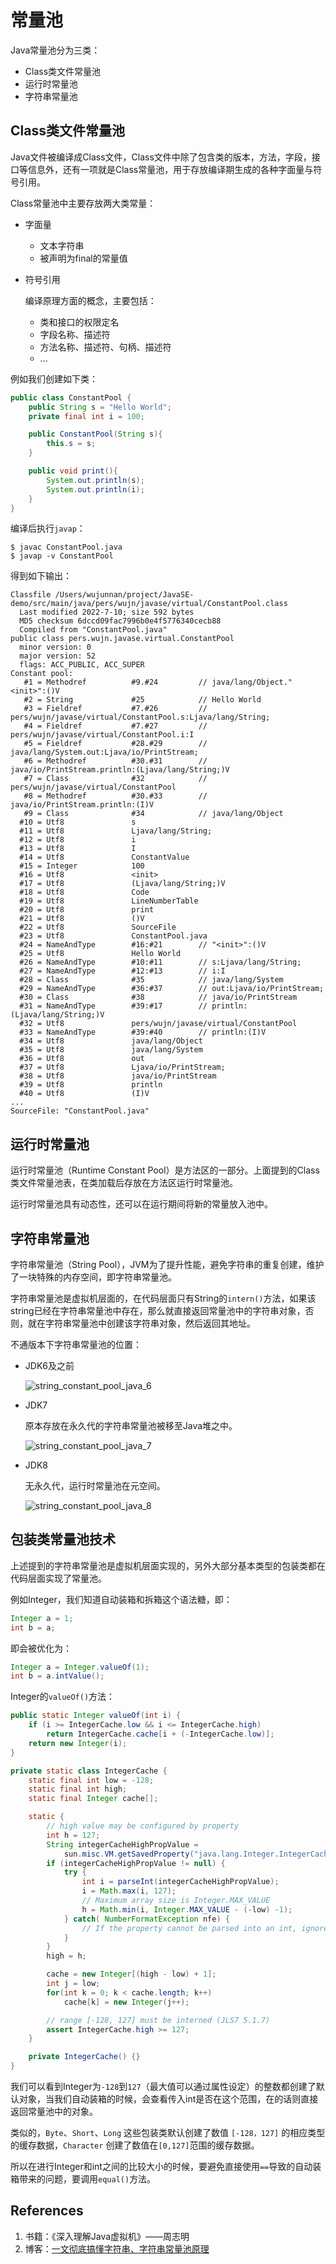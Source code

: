# 常量池

Java常量池分为三类：

- Class类文件常量池
- 运行时常量池
- 字符串常量池

## Class类文件常量池

Java文件被编译成Class文件，Class文件中除了包含类的版本，方法，字段，接口等信息外，还有一项就是Class常量池，用于存放编译期生成的各种字面量与符号引用。

Class常量池中主要存放两大类常量：

- 字面量

  - 文本字符串
  - 被声明为final的常量值

- 符号引用

  编译原理方面的概念，主要包括：

  - 类和接口的权限定名
  - 字段名称、描述符
  - 方法名称、描述符、句柄、描述符
  - ...

例如我们创建如下类：

```java
public class ConstantPool {
    public String s = "Hello World";
    private final int i = 100;

    public ConstantPool(String s){
        this.s = s;
    }

    public void print(){
        System.out.println(s);
        System.out.println(i);
    }
}
```

编译后执行`javap`：

```
$ javac ConstantPool.java
$ javap -v ConstantPool
```

得到如下输出：

```
Classfile /Users/wujunnan/project/JavaSE-demo/src/main/java/pers/wujn/javase/virtual/ConstantPool.class
  Last modified 2022-7-10; size 592 bytes
  MD5 checksum 6dccd09fac7996b0e4f5776340cecb88
  Compiled from "ConstantPool.java"
public class pers.wujn.javase.virtual.ConstantPool
  minor version: 0
  major version: 52
  flags: ACC_PUBLIC, ACC_SUPER
Constant pool:
   #1 = Methodref          #9.#24         // java/lang/Object."<init>":()V
   #2 = String             #25            // Hello World
   #3 = Fieldref           #7.#26         // pers/wujn/javase/virtual/ConstantPool.s:Ljava/lang/String;
   #4 = Fieldref           #7.#27         // pers/wujn/javase/virtual/ConstantPool.i:I
   #5 = Fieldref           #28.#29        // java/lang/System.out:Ljava/io/PrintStream;
   #6 = Methodref          #30.#31        // java/io/PrintStream.println:(Ljava/lang/String;)V
   #7 = Class              #32            // pers/wujn/javase/virtual/ConstantPool
   #8 = Methodref          #30.#33        // java/io/PrintStream.println:(I)V
   #9 = Class              #34            // java/lang/Object
  #10 = Utf8               s
  #11 = Utf8               Ljava/lang/String;
  #12 = Utf8               i
  #13 = Utf8               I
  #14 = Utf8               ConstantValue
  #15 = Integer            100
  #16 = Utf8               <init>
  #17 = Utf8               (Ljava/lang/String;)V
  #18 = Utf8               Code
  #19 = Utf8               LineNumberTable
  #20 = Utf8               print
  #21 = Utf8               ()V
  #22 = Utf8               SourceFile
  #23 = Utf8               ConstantPool.java
  #24 = NameAndType        #16:#21        // "<init>":()V
  #25 = Utf8               Hello World
  #26 = NameAndType        #10:#11        // s:Ljava/lang/String;
  #27 = NameAndType        #12:#13        // i:I
  #28 = Class              #35            // java/lang/System
  #29 = NameAndType        #36:#37        // out:Ljava/io/PrintStream;
  #30 = Class              #38            // java/io/PrintStream
  #31 = NameAndType        #39:#17        // println:(Ljava/lang/String;)V
  #32 = Utf8               pers/wujn/javase/virtual/ConstantPool
  #33 = NameAndType        #39:#40        // println:(I)V
  #34 = Utf8               java/lang/Object
  #35 = Utf8               java/lang/System
  #36 = Utf8               out
  #37 = Utf8               Ljava/io/PrintStream;
  #38 = Utf8               java/io/PrintStream
  #39 = Utf8               println
  #40 = Utf8               (I)V
...
SourceFile: "ConstantPool.java"
```

## 运行时常量池

运行时常量池（Runtime Constant Pool）是方法区的一部分。上面提到的Class类文件常量池表，在类加载后存放在方法区运行时常量池。

运行时常量池具有动态性，还可以在运行期间将新的常量放入池中。

## 字符串常量池

字符串常量池（String Pool），JVM为了提升性能，避免字符串的重复创建，维护了一块特殊的内存空间，即字符串常量池。

字符串常量池是虚拟机层面的，在代码层面只有String的`intern()`方法，如果该string已经在字符串常量池中存在，那么就直接返回常量池中的字符串对象，否则，就在字符串常量池中创建该字符串对象，然后返回其地址。

不通版本下字符串常量池的位置：

- JDK6及之前

  ![string_constant_pool_java_6](constant_pool_assets/string_constant_pool_java_6.png)

- JDK7

  原本存放在永久代的字符串常量池被移至Java堆之中。

  ![string_constant_pool_java_7](constant_pool_assets/string_constant_pool_java_7.png)

- JDK8

  无永久代，运行时常量池在元空间。

  ![string_constant_pool_java_8](constant_pool_assets/string_constant_pool_java_8.png)

## 包装类常量池技术

上述提到的字符串常量池是虚拟机层面实现的，另外大部分基本类型的包装类都在代码层面实现了常量池。

例如Integer，我们知道自动装箱和拆箱这个语法糖，即：

```java
Integer a = 1;
int b = a;
```

即会被优化为：

```java
Integer a = Integer.valueOf(1);
int b = a.intValue();
```

Integer的`valueOf()`方法：

```java
public static Integer valueOf(int i) {
    if (i >= IntegerCache.low && i <= IntegerCache.high)
        return IntegerCache.cache[i + (-IntegerCache.low)];
    return new Integer(i);
}
```

```java
private static class IntegerCache {
    static final int low = -128;
    static final int high;
    static final Integer cache[];

    static {
        // high value may be configured by property
        int h = 127;
        String integerCacheHighPropValue =
            sun.misc.VM.getSavedProperty("java.lang.Integer.IntegerCache.high");
        if (integerCacheHighPropValue != null) {
            try {
                int i = parseInt(integerCacheHighPropValue);
                i = Math.max(i, 127);
                // Maximum array size is Integer.MAX_VALUE
                h = Math.min(i, Integer.MAX_VALUE - (-low) -1);
            } catch( NumberFormatException nfe) {
                // If the property cannot be parsed into an int, ignore it.
            }
        }
        high = h;

        cache = new Integer[(high - low) + 1];
        int j = low;
        for(int k = 0; k < cache.length; k++)
            cache[k] = new Integer(j++);

        // range [-128, 127] must be interned (JLS7 5.1.7)
        assert IntegerCache.high >= 127;
    }

    private IntegerCache() {}
}
```

我们可以看到Integer为`-128`到`127`（最大值可以通过属性设定）的整数都创建了默认对象，当我们自动装箱的时候，会查看传入int是否在这个范围，在的话则直接返回常量池中的对象。

类似的，`Byte`、`Short`、`Long` 这些包装类默认创建了数值 `[-128，127]` 的相应类型的缓存数据，`Character` 创建了数值在`[0,127]`范围的缓存数据。

所以在进行Integer和int之间的比较大小的时候，要避免直接使用`==`导致的自动装箱带来的问题，要调用`equal()`方法。

## References

1. 书籍：《深入理解Java虚拟机》——周志明
2. 博客：[一文彻底搞懂字符串、字符串常量池原理](https://blog.csdn.net/qq_45076180/article/details/115082348)

